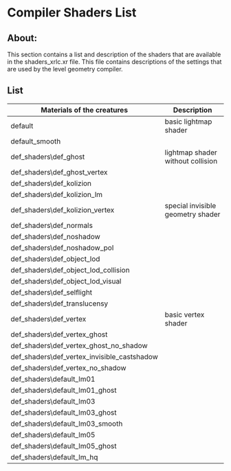 # Compiler Shaders List

## About:
This section contains a list and description of the shaders that are available in the shaders_xrlc.xr file. This file contains descriptions of the settings that are used by the level geometry compiler.

## List

| Materials of the creatures | Description |
---|---|
| default | basic lightmap shader |
| default_smooth |  |
| def_shaders\def_ghost | lightmap shader without collision |
| def_shaders\def_ghost_vertex |  |
| def_shaders\def_kolizion |  |
| def_shaders\def_kolizion_lm |  |
| def_shaders\def_kolizion_vertex | special invisible geometry shader |
| def_shaders\def_normals |  |
| def_shaders\def_noshadow |  |
| def_shaders\def_noshadow_pol |  |
| def_shaders\def_object_lod |  |
| def_shaders\def_object_lod_collision |  |
| def_shaders\def_object_lod_visual |  |
| def_shaders\def_selflight |  |
| def_shaders\def_translucensy |  |
| def_shaders\def_vertex | basic vertex shader |
| def_shaders\def_vertex_ghost |  |
| def_shaders\def_vertex_ghost_no_shadow |  |
| def_shaders\def_vertex_invisible_castshadow |  |
| def_shaders\def_vertex_no_shadow |  |
| def_shaders\default_lm01 |  |
| def_shaders\default_lm01_ghost |  |
| def_shaders\default_lm03 |  |
| def_shaders\default_lm03_ghost |  |
| def_shaders\default_lm03_smooth |  |
| def_shaders\default_lm05 |  |
| def_shaders\default_lm05_ghost |  |
| def_shaders\default_lm_hq |  |